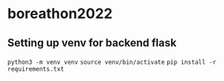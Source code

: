 # boreathon2022

## Setting up venv for backend flask
`python3 -m venv venv`
`source venv/bin/activate`
`pip install -r requirements.txt`


